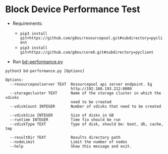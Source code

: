 # Block Device Performance Test


- Requirements:

    * `pip3 install git+https://github.com/g8os/resourcepool.git#subdirectory=pyclient`
    * `pip3 install git+https://github.com/g8os/core0.git#subdirectory=pyclient`

- Run [bd-performance.py](./bd-performance.py)

```
python3 bd-performance.py [Options]

Options:
  --resourcepoolserver TEXT  Resourcepool api server endpoint. Eg
                             http://192.168.193.212:8080
  --storagecluster TEXT      Name of the storage cluster in which the vdisks
                             need to be created
  --vdiskCount INTEGER       Number of vdisks that need to be created

  --vdiskSize INTEGER        Size of disks in GB
  --runtime INTEGER          Time fio should be run
  --vdiskType TEXT           Type of disk, should be: boot, db, cache, tmp

  --resultDir TEXT           Results directory path
  --nodeLimit                Limit the number of nodes
  --help                     Show this message and exit.
```
